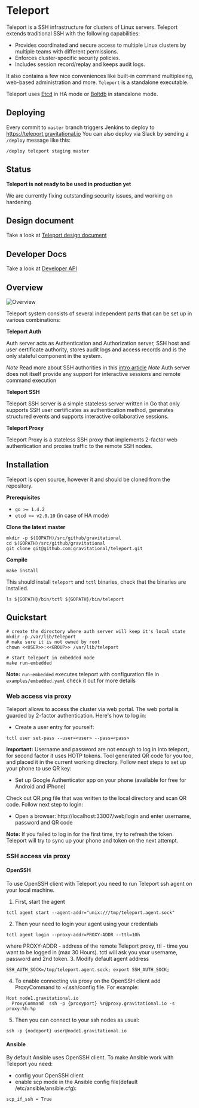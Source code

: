 # Teleport

Teleport is a SSH infrastructure for clusters of Linux servers. Teleport extends 
traditional SSH with the following capabilities:

* Provides coordinated and secure access to multiple Linux clusters by multiple teams 
  with different permissions.
* Enforces cluster-specific security policies.
* Includes session record/replay and keeps audit logs.

It also contains a few nice conveniences like built-in command multiplexing, web-based
administration and more. `Teleport` is a standalone executable.

Teleport uses [Etcd](https://coreos.com/etcd/) in HA mode or [Boltdb](https://github.com/boltdb/bolt) in standalone mode.

## Deploying

Every commit to `master` branch triggers Jenkins to deploy to https://teleport.gravitational.io
You can also deploy via Slack by sending a `/deploy` message like this:

```
/deploy teleport staging master
```

## Status

**Teleport is not ready to be used in production yet**

We are currently fixing outstanding security issues, and working on hardening.

## Design document

Take a look at [Teleport design document](https://docs.google.com/a/gravitational.io/document/d/10-DjtvKFjsiPHcMDArHtjvepdQg5iZUWSafAF03OBbE/edit?usp=sharing)

## Developer Docs

Take a look at [Developer API](docs/api.md)

## Overview

![Overview](docs/img/teleport.png)

Teleport system consists of several independent parts that can be set up in various combinations:

**Teleport Auth**

Auth server acts as Authentication and Authorization server, SSH host and user certificate authority, stores audit logs and access
records and is the only stateful component in the system.

*Note* Read more about SSH authorities in this [intro article](https://www.digitalocean.com/community/tutorials/how-to-create-an-ssh-ca-to-validate-hosts-and-clients-with-ubuntu)
*Note* Auth server does not itself provide any support for interactive sessions and remote command execution

**Teleport SSH**

Teleport SSH server is a simple stateless server written in Go that only supports SSH user certificates as authentication method,
generates structured events and supports interactive collaborative sessions.

**Teleport Proxy**

Teleport Proxy is a stateless SSH proxy that implements 2-factor web authentication and proxies traffic to the remote SSH nodes.

## Installation

Teleport is open source, however it   and should be cloned from the repository.

**Prerequisites**

* `go >= 1.4.2`
* `etcd >= v2.0.10` (in case of HA mode)

**Clone the latest master**

```shell
mkdir -p $(GOPATH)/src/github/gravitational
cd $(GOPATH)/src/github/gravitational
git clone git@github.com:gravitational/teleport.git
```

**Compile**

```shell
make install
```

This should install `teleport` and `tctl` binaries, check that the binaries are installed.

```shell
ls ${GOPATH}/bin/tctl ${GOPATH}/bin/teleport
```

## Quickstart

```shell
# create the directory where auth server will keep it's local state
mkdir -p /var/lib/teleport
# make sure it is not owned by root
chown <<USER>>:<<GROUP>> /var/lib/teleport

# start teleport in embedded mode
make run-embedded
```

**Note:** `run-embedded` executes teleport with configuration file in `examples/embedded.yaml` check it out for more details

### Web access via proxy

Teleport allows to access the cluster via web portal. The web portal is guarded by 2-factor authentication. Here's how to log in:


* Create a user entry for yourself:

```shell
tctl user set-pass --user=<user> --pass=<pass>
```

**Important:** Username and password are not enough to log in into teleport, for second factor it uses HOTP tokens.
Tool generated QR code for you too, and placed it in the current working directory. Follow next steps to set up your phone to use QR key:

* Set up Google Authenticator app on your phone (available for free for Android and iPhone)

Check out QR.png file that was written to the local directory and scan QR code. Follow next step to login:

* Open a browser: http://localhost:33007/web/login and enter username, password and QR code

**Note:** If you failed to log in for the first time, try to refresh the token. Teleport will try to sync up your phone and token on the next attempt.


### SSH access via proxy

#### OpenSSH

To use OpenSSH client with Teleport you need to run Teleport ssh agent on your local machine.

1. First, start the agent
  
  ```shell
  tctl agent start --agent-addr="unix:///tmp/teleport.agent.sock"
  ```
2. Then your need to login your agent using your credentials
  
  ```shell
  tctl agent login --proxy-addr=PROXY-ADDR --ttl=10h
  ```
  where PROXY-ADDR - address of the remote Teleport proxy, ttl - time you want to be logged in (max 30 Hours).
  tctl will ask you your username, password and 2nd token.
3. Modify default agent address
  
  ```shell
  SSH_AUTH_SOCK=/tmp/teleport.agent.sock; export SSH_AUTH_SOCK;
  ```
4. To enable connecting via proxy on the OpenSSH client add ProxyCommand to ~/.ssh/config file. For example:
  
  ```
  Host node1.gravitational.io
    ProxyCommand  ssh -p {proxyport} %r@proxy.gravitational.io -s proxy:%h:%p
  ```
5. Then you can connect to your ssh nodes as usual:
  
  ```shell
  ssh -p {nodeport} user@node1.gravitational.io
  ```

#### Ansible

By default Ansible uses OpenSSH client. To make Ansible work with Teleport you need:

* config your OpenSSH client
* enable scp mode in the Ansible config file(default /etc/ansible/ansible.cfg):
 
```
scp_if_ssh = True
```
